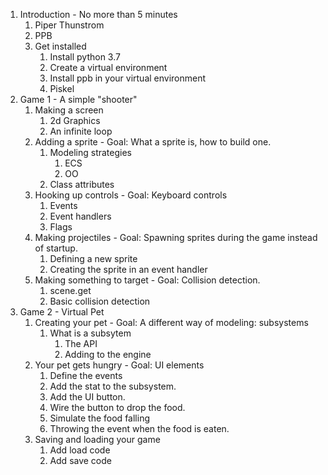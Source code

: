 1. Introduction - No more than 5 minutes
    1. Piper Thunstrom
    2. PPB
    3. Get installed
        1. Install python 3.7
        2. Create a virtual environment
        3. Install ppb in your virtual environment
        4. Piskel
2. Game 1 - A simple "shooter"
    1. Making a screen
        1. 2d Graphics
        2. An infinite loop
    2. Adding a sprite  - Goal: What a sprite is, how to build one.
        1. Modeling strategies
            1. ECS
            2. OO
        2. Class attributes
    3. Hooking up controls  - Goal: Keyboard controls
        1. Events
        2. Event handlers
        3. Flags
    4. Making projectiles  - Goal: Spawning sprites during the game instead of startup.
        1. Defining a new sprite
        2. Creating the sprite in an event handler
    5. Making something to target  - Goal: Collision detection.
        1. scene.get
        2. Basic collision detection
3. Game 2 - Virtual Pet
    1. Creating your pet  - Goal: A different way of modeling: subsystems
        1. What is a subsytem
            1. The API
            2. Adding to the engine
    2. Your pet gets hungry  - Goal: UI elements
        1. Define the events
        2. Add the stat to the subsystem.
        3. Add the UI button.
        4. Wire the button to drop the food.
        5. Simulate the food falling
        6. Throwing the event when the food is eaten.
    3. Saving and loading your game
        1. Add load code
        2. Add save code